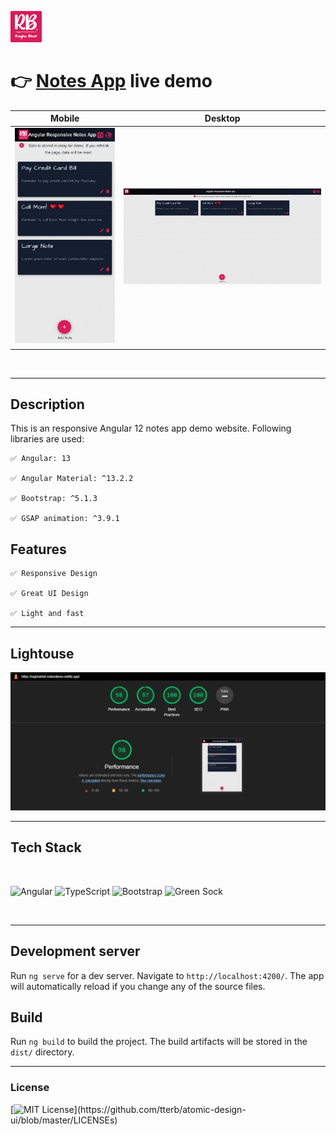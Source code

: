 [![Logo](https://github.com/raghusbhat/logo/blob/main/rb-logo.png?raw=true)](https://www.raghubhat.com/)

# 👉 <ins>[Notes App](https://raghubhat-notesdemo.netlify.app/)</ins>&nbsp;live demo

| Mobile                                                                                          | Desktop                                                                                    |
| ----------------------------------------------------------------------------------------------- | ------------------------------------------------------------------------------------------ |
| ![mobile_demo](https://github.com/raghusbhat/notesApp/blob/main/screenshot_mobile.png?raw=true) | ![Desktop_demo](https://github.com/raghusbhat/notesApp/blob/main/screenshot1.jpg?raw=true) |

</br>
<hr>

## Description

This is an responsive Angular 12 notes app demo website.
Following libraries are used:

    ✅ Angular: 13

    ✅ Angular Material: ^13.2.2

    ✅ Bootstrap: ^5.1.3

    ✅ GSAP animation: ^3.9.1

## Features

    ✅ Responsive Design

    ✅ Great UI Design

    ✅ Light and fast

<hr>

## Lightouse
![Lightouse](https://github.com/raghusbhat/notesApp/blob/main/lighthouse.JPG?raw=true)

<hr>

## Tech Stack

<br>

![Angular](https://img.shields.io/badge/angular-%23DD0031.svg?style=for-the-badge&logo=angular&logoColor=white)
![TypeScript](https://img.shields.io/badge/typescript-%23007ACC.svg?style=for-the-badge&logo=typescript&logoColor=white)
![Bootstrap](https://img.shields.io/badge/bootstrap-%23563D7C.svg?style=for-the-badge&logo=bootstrap&logoColor=white)
![Green Sock](https://img.shields.io/badge/green%20sock-88CE02?style=for-the-badge&logo=greensock&logoColor=white)

<br>

<hr>

## Development server

Run `ng serve` for a dev server. Navigate to `http://localhost:4200/`. The app will automatically reload if you change any of the source files.

## Build

Run `ng build` to build the project. The build artifacts will be stored in the `dist/` directory.

<hr>

### License

[![MIT License](https://img.shields.io/apm/l/atomic-design-ui.svg?)](https://github.com/tterb/atomic-design-ui/blob/master/LICENSEs)
